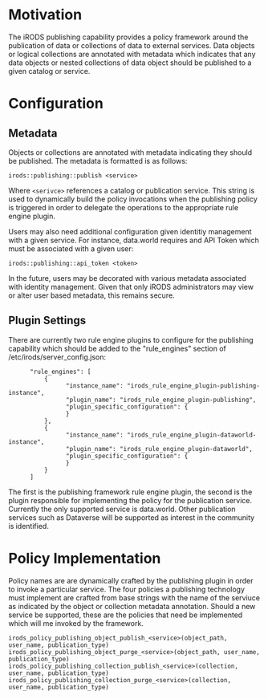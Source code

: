 # Motivation
The iRODS publishing capability provides a policy framework around the publication of data or collections of data to external services.   Data objects or logical collections are annotated with metadata which indicates that any data objects or nested collections of data object should be published to a given catalog or service.

# Configuration
## Metadata
Objects or collections are annotated with metadata indicating they should be published. The metadata is formatted is as follows:
```
irods::publishing::publish <service>
```
Where `<serivce>` references a catalog or publication service.  This string is used to dynamically build the policy invocations when the publishing policy is triggered in order to delegate the operations to the appropriate rule engine plugin.

Users may also need additional configuration given identitiy management with a given service.  For instance, data.world requires and API Token which must be associated with a given user:
```
irods::publishing::api_token <token>
```

In the future, users may be decorated with various metadata associated with identity management.  Given that only iRODS administrators may view or alter user based metadata, this remains secure.

## Plugin Settings
There are currently two rule engine plugins to configure for the publishing capability which should be added to the "rule_engines" section of /etc/irods/server_config.json:
```
      "rule_engines": [
          {
                "instance_name": "irods_rule_engine_plugin-publishing-instance",
                "plugin_name": "irods_rule_engine_plugin-publishing",
                "plugin_specific_configuration": {
                }  
          },
          {
                "instance_name": "irods_rule_engine_plugin-dataworld-instance",
                "plugin_name": "irods_rule_engine_plugin-dataworld",
                "plugin_specific_configuration": {
                }  
          }          
      ]
```

The first is the publishing framework rule engine plugin, the second is the plugin responsible for implementing the policy for the publication service. Currently the only supported service is data.world. Other publication services such as Dataverse will be supported as interest in the community is identified.

# Policy Implementation
Policy names are are dynamically crafted by the publishing plugin in order to invoke a particular service. The four policies a publishing technology must implement are crafted from base strings with the name of the serviuce as indicated by the object or collection metadata annotation.  Should a new service be supported, these are the policies that need be implemented which will me invoked by the framework.

```
irods_policy_publishing_object_publish_<service>(object_path, user_name, publication_type)
irods_policy_publishing_object_purge_<service>(object_path, user_name, publication_type)
irods_policy_publishing_collection_publish_<service>(collection, user_name, publication_type)
irods_policy_publishing_collection_purge_<service>(collection, user_name, publication_type)
```

